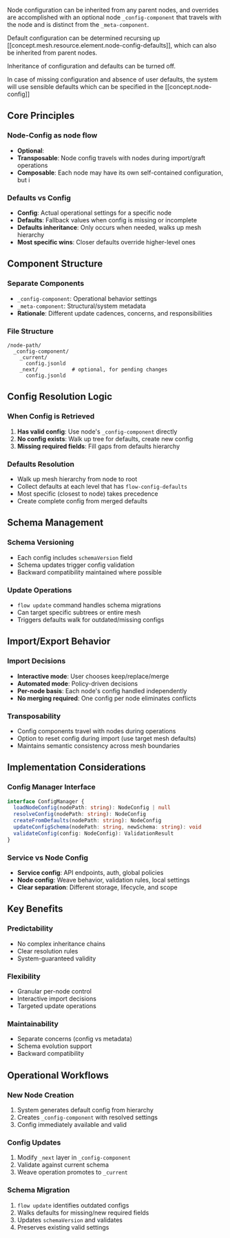 

Node configuration can be inherited from any parent nodes, and overrides are accomplished with an optional node `_config-component` that travels with the node and is distinct from the `_meta-component`.

Default configuration can be determined recursing up  [[concept.mesh.resource.element.node-config-defaults]], which can also be inherited from parent nodes. 

Inheritance of configuration and defaults can be turned off. 

In case of missing configuration and absence of user defaults, the system will use sensible defaults which can be specified in the [[concept.node-config]]

## Core Principles

### Node-Config as node flow
- **Optional**: 
- **Transposable**: Node config travels with nodes during import/graft operations
- **Composable**: Each node may have its own self-contained configuration, but i

### Defaults vs Config
- **Config**: Actual operational settings for a specific node
- **Defaults**: Fallback values when config is missing or incomplete
- **Defaults inheritance**: Only occurs when needed, walks up mesh hierarchy
- **Most specific wins**: Closer defaults override higher-level ones

## Component Structure

### Separate Components
- `_config-component`: Operational behavior settings
- `_meta-component`: Structural/system metadata
- **Rationale**: Different update cadences, concerns, and responsibilities

### File Structure
```
/node-path/
  _config-component/
    _current/
      config.jsonld
    _next/           # optional, for pending changes
      config.jsonld
```

## Config Resolution Logic

### When Config is Retrieved
1. **Has valid config**: Use node's `_config-component` directly
2. **No config exists**: Walk up tree for defaults, create new config
3. **Missing required fields**: Fill gaps from defaults hierarchy

### Defaults Resolution
- Walk up mesh hierarchy from node to root
- Collect defaults at each level that has `flow-config-defaults`
- Most specific (closest to node) takes precedence
- Create complete config from merged defaults

## Schema Management

### Schema Versioning
- Each config includes `schemaVersion` field
- Schema updates trigger config validation
- Backward compatibility maintained where possible

### Update Operations
- `flow update` command handles schema migrations
- Can target specific subtrees or entire mesh
- Triggers defaults walk for outdated/missing configs

## Import/Export Behavior

### Import Decisions
- **Interactive mode**: User chooses keep/replace/merge
- **Automated mode**: Policy-driven decisions
- **Per-node basis**: Each node's config handled independently
- **No merging required**: One config per node eliminates conflicts

### Transposability
- Config components travel with nodes during operations
- Option to reset config during import (use target mesh defaults)
- Maintains semantic consistency across mesh boundaries

## Implementation Considerations

### Config Manager Interface
```typescript
interface ConfigManager {
  loadNodeConfig(nodePath: string): NodeConfig | null
  resolveConfig(nodePath: string): NodeConfig
  createFromDefaults(nodePath: string): NodeConfig
  updateConfigSchema(nodePath: string, newSchema: string): void
  validateConfig(config: NodeConfig): ValidationResult
}
```

### Service vs Node Config
- **Service config**: API endpoints, auth, global policies
- **Node config**: Weave behavior, validation rules, local settings
- **Clear separation**: Different storage, lifecycle, and scope

## Key Benefits

### Predictability
- No complex inheritance chains
- Clear resolution rules
- System-guaranteed validity

### Flexibility
- Granular per-node control
- Interactive import decisions
- Targeted update operations

### Maintainability
- Separate concerns (config vs metadata)
- Schema evolution support
- Backward compatibility

## Operational Workflows

### New Node Creation
1. System generates default config from hierarchy
2. Creates `_config-component` with resolved settings
3. Config immediately available and valid

### Config Updates
1. Modify `_next` layer in `_config-component`
2. Validate against current schema
3. Weave operation promotes to `_current`

### Schema Migration
1. `flow update` identifies outdated configs
2. Walks defaults for missing/new required fields
3. Updates `schemaVersion` and validates
4. Preserves existing valid settings
